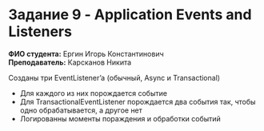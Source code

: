 # Задание 9 - Application Events and Listeners
 
 **ФИО студента:** Ергин Игорь Константинович  
 **Преподаватель:** Карсканов Никита

 Созданы три EventListener’a (обычный, Async и Transactional)
 - Для каждого из них порождается событие
 - Для TransactionalEventListener порождается два события так, чтобы одно
   обрабатывается, а другое нет
 - Логированны моменты пораждения и обработки событий
